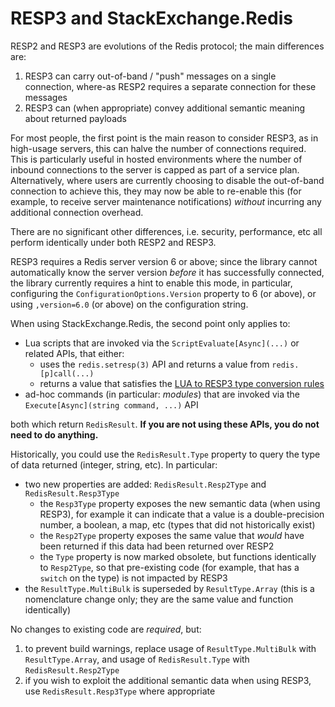 # RESP3 and StackExchange.Redis

RESP2 and RESP3 are evolutions of the Redis protocol; the main differences are:

1. RESP3 can carry out-of-band / "push" messages on a single connection, where-as RESP2 requires a separate connection for these messages
2. RESP3 can (when appropriate) convey additional semantic meaning about returned payloads

For most people, the first point is the main reason to consider RESP3, as in high-usage servers, this can halve the number of connections required.
This is particularly useful in hosted environments where the number of inbound connections to the server is capped as part of a service plan.
Alternatively, where users are currently choosing to disable the out-of-band connection to achieve this, they may now be able to re-enable this
(for example, to receive server maintenance notifications) *without* incurring any additional connection overhead.

There are no significant other differences, i.e. security, performance, etc all perform identically under both RESP2 and RESP3.

RESP3 requires a Redis server version 6 or above; since the library cannot automatically know the server version *before* it has successfully connected,
the library currently requires a hint to enable this mode, in particular, configuring the `ConfigurationOptions.Version` property to 6 (or above), or using
`,version=6.0` (or above) on the configuration string.

When using StackExchange.Redis, the second point only applies to:

- Lua scripts that are invoked via the `ScriptEvaluate[Async](...)` or related APIs, that either:
  - uses the `redis.setresp(3)` API and returns a value from `redis.[p]call(...)`
  - returns a value that satisfies the [LUA to RESP3 type conversion rules](https://redis.io/docs/manual/programmability/lua-api/#lua-to-resp3-type-conversion)
- ad-hoc commands (in particular: *modules*) that are invoked via the `Execute[Async](string command, ...)` API

both which return `RedisResult`. **If you are not using these APIs, you do not need to do anything.**

Historically, you could use the `RedisResult.Type` property to query the type of data returned (integer, string, etc). In particular:

- two new properties are added: `RedisResult.Resp2Type` and `RedisResult.Resp3Type`
  - the `Resp3Type` property exposes the new semantic data (when using RESP3), for example it can indicate that a value is a double-precision number, a boolean, a map, etc (types that did not historically exist)
  - the `Resp2Type` property exposes the same value that *would* have been returned if this data had been returned over RESP2
  - the `Type` property is now marked obsolete, but functions identically to `Resp2Type`, so that pre-existing code (for example, that has a `switch` on the type) is not impacted by RESP3
- the `ResultType.MultiBulk` is superseded by `ResultType.Array` (this is a nomenclature change only; they are the same value and function identically)

No changes to existing code are *required*, but:

1. to prevent build warnings, replace usage of `ResultType.MultiBulk` with `ResultType.Array`, and usage of `RedisResult.Type` with `RedisResult.Resp2Type`
2. if you wish to exploit the additional semantic data when using RESP3, use `RedisResult.Resp3Type` where appropriate